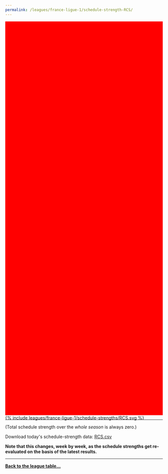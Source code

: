 ```yaml
---
permalink: /leagues/france-ligue-1/schedule-strength-RCS/
---
```


<style>
.svg-wrap {
    background-color:red;
    height:0;
    padding-top:250%; /* 350px/550px */
    position: relative;
}

svg {
    background-color: white;
    height: 100%;
    display:block;
    width: 100%;
    position: absolute;
    top:0;
    left:0;
}
</style>


<div class="svg-wrap">
{% include leagues/france-ligue-1/schedule-strengths/RCS.svg %}
</div>

-----

(Total schedule strength over the *whole season* is always zero.)


Download today's schedule-strength data: [RCS.csv](/assets/leagues/france-ligue-1/2025/schedule-strengths/RCS.csv)

**Note that this changes, week by week, as the schedule strengths get re-evaluated on the
basis of the latest results.**

-----

[**Back to the league table...**](/leagues/france-ligue-1)


